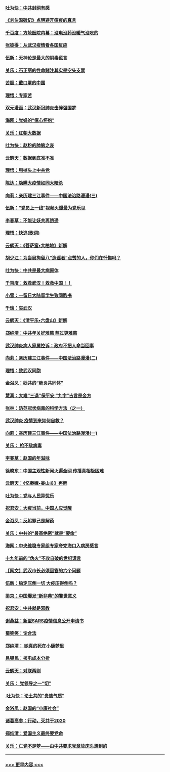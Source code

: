 #### [吐为快：中共封网有感](../pages/nsc993/n11852575.md?t=02080644) 
#### [《刘伯温碑记》点明避开瘟疫的真言](../pages/nsc993/n11852128.md?t=02080644) 
#### [千百度：方舱医院内幕：没电没药没暖气没吃的](../pages/nsc993/n11850211.md?t=02080644) 
#### [张彼得：从武汉疫情看各国反应](../pages/nsc993/n11850102.md?t=02080644) 
#### [伍新：无神论是最大的阴毒谎言](../pages/nsc993/n11846129.md?t=02080644) 
#### [关乐：石正丽的性命赌注其实是空头支票](../pages/nsc993/n11846109.md?t=02080644) 
#### [苦胆：戴口罩的中国](../pages/nsc993/n11845576.md?t=02080644) 
#### [理悟：专家苦](../pages/nsc993/n11845564.md?t=02080644) 
#### [双元漫画：武汉新冠肺炎击碎强国梦](../pages/nsc993/n11843320.md?t=02080644) 
#### [海网：党妈的“瘟心怀抱”](../pages/nsc993/n11840740.md?t=02080644) 
#### [关乐：红朝大数据](../pages/nsc993/n11840675.md?t=02080644) 
#### [吐为快：赵粉的肺腑之哀](../pages/nsc993/n11840618.md?t=02080644) 
#### [云鹤天：数据到底准不准](../pages/nsc993/n11840325.md?t=02080644) 
#### [理悟：甩掉头上中共党](../pages/nsc993/n11838826.md?t=02080644) 
#### [陈达：隐瞒大疫情如同大暗杀](../pages/nsc993/n11838771.md?t=02080644) 
#### [向莉：亲历建三江事件——中国法治路漫漫(三)](../pages/nsc993/n11831825.md?t=02080644) 
#### [伍新：“党员上一线”视频火爆最为党乐见](../pages/nsc993/n11838200.md?t=02080644) 
#### [李春草：不能让妖共再逍遥](../pages/nsc993/n11838102.md?t=02080644) 
#### [理悟：快逃(歌词)](../pages/nsc993/n11838083.md?t=02080644) 
#### [云鹤天：《菩萨蛮▪大柏地》新解](../pages/nsc993/n11838059.md?t=02080644) 
#### [胡少江：为当局拘留八“造谣者”点赞的人，你们在忏悔吗？](../pages/nsc993/n11836801.md?t=02080644) 
#### [吐为快：中共是最大病原体](../pages/nsc993/n11836748.md?t=02080644) 
#### [千百度：救救武汉！救救中国！！](../pages/nsc993/n11836145.md?t=02080644) 
#### [小雪：一留日大陆留学生致同胞书](../pages/nsc993/n11834624.md?t=02080644) 
#### [千瑞：哀武汉](../pages/nsc993/n11833647.md?t=02080644) 
#### [云鹤天：《清平乐▪六盘山》新解](../pages/nsc993/n11833611.md?t=02080644) 
#### [郑纯清：中共年关好难熬 熬过更难熬](../pages/nsc993/n11833489.md?t=02080644) 
#### [武汉肺炎病人家属控诉：政府不把人命当回事](../pages/nsc993/n11833205.md?t=02080644) 
#### [向莉：亲历建三江事件——中国法治路漫漫(二)](../pages/nsc993/n11829102.md?t=02080644) 
#### [理悟：致武汉同胞](../pages/nsc993/n11831522.md?t=02080644) 
#### [金浴凤：妖共的“肺炎共同体”](../pages/nsc993/n11829448.md?t=02080644) 
#### [慧真：大难“三退”保平安 “九字”吉言是金方](../pages/nsc993/n11829501.md?t=02080644) 
#### [张林：防范冠状病毒的科学方法（之一）](../pages/nsc993/n11828618.md?t=02080644) 
#### [武汉肺炎 疫情到来如何自救？](../pages/nsc993/n11827632.md?t=02080644) 
#### [向莉：亲历建三江事件——中国法治路漫漫(一)](../pages/nsc993/n11827190.md?t=02080644) 
#### [关乐： 枪不敌病毒](../pages/nsc993/n11826746.md?t=02080644) 
#### [李春草：赵国的年滋味](../pages/nsc993/n11826321.md?t=02080644) 
#### [徐晓东：中国主观性新闻火遍全网 传播真相极困难](../pages/nsc993/n11826508.md?t=02080644) 
#### [云鹤天：《忆秦娥▪娄山关》再解](../pages/nsc993/n11824682.md?t=02080644) 
#### [吐为快：党与人民异忧乐](../pages/nsc993/n11824660.md?t=02080644) 
#### [祝君安：大疫当前，中国人应觉醒](../pages/nsc993/n11821946.md?t=02080644) 
#### [金浴凤：反躬罪己是解药](../pages/nsc993/n11820280.md?t=02080644) 
#### [关乐：中共的“最高绝密”就是“要命”](../pages/nsc993/n11816946.md?t=02080644) 
#### [海网：中央维稳专家组专家夸完海口入病房感言](../pages/nsc993/n11815138.md?t=02080644) 
#### [十九年前的“伪火”不攻自破的世纪谎言](../pages/nsc993/n11813238.md?t=02080644) 
#### [【网文】武汉市长必须回答的六个问题](../pages/nsc993/n11813848.md?t=02080644) 
#### [伍新：稳定压倒一切 大疫压得倒吗？](../pages/nsc993/n11812634.md?t=02080644) 
#### [梁京：中国爆发“新非典”的警世意义](../pages/nsc993/n11812554.md?t=02080644) 
#### [祝君安：中共就是邪教](../pages/nsc993/n11812431.md?t=02080644) 
#### [谢燕益：新型SARS疫情信息公开申请书](../pages/nsc993/n11808840.md?t=02080644) 
#### [蜀笑笑：论合法](../pages/nsc993/n11808064.md?t=02080644) 
#### [郑纯清： 她真的死在小康梦里](../pages/nsc993/n11806623.md?t=02080644) 
#### [吕锡民：核电成本分析](../pages/nsc993/n11806284.md?t=02080644) 
#### [云鹤天：对联两则](../pages/nsc993/n11805957.md?t=02080644) 
#### [关乐： 党领导之一“切”](../pages/nsc993/n11804505.md?t=02080644) 
#### [ 吐为快：论土共的“贵族气质”](../pages/nsc993/n11804490.md?t=02080644) 
#### [金浴凤：赵国的“小康社会”](../pages/nsc993/n11804452.md?t=02080644) 
#### [诸葛高参：行动，灭共于2020](../pages/nsc993/n11804120.md?t=02080644) 
#### [郑纯清：爱国主义最终要党命](../pages/nsc993/n11802197.md?t=02080644) 
#### [关乐：亡党不是梦——由中共要求党章放床头想到的](../pages/nsc993/n11802156.md?t=02080644) 

----
#### [ >>> 更早内容 <<< ](../indexes/nsc993-earlier.md)
